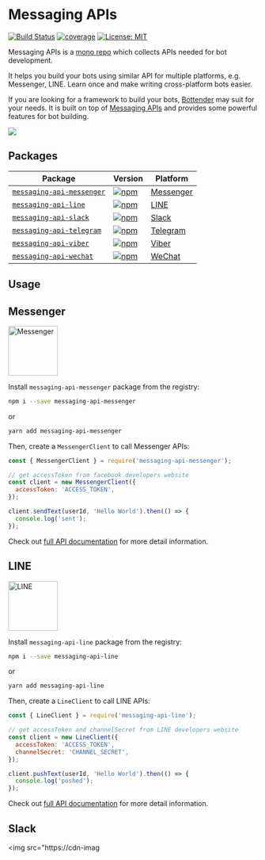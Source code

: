 # Messaging APIs

[![Build Status](https://github.com/Yoctol/messaging-apis/workflows/Node.js%20CI/badge.svg)](https://github.com/Yoctol/messaging-apis/actions?query=workflow%3ANode.js%20CI+branch%3Amaster)
[![coverage](https://codecov.io/gh/Yoctol/messaging-apis/branch/master/graph/badge.svg)](https://codecov.io/gh/Yoctol/messaging-apis)
[![License: MIT](https://img.shields.io/badge/License-MIT-yellow.svg)](https://opensource.org/licenses/MIT)

Messaging APIs is a [mono repo](https://github.com/babel/babel/blob/master/doc/design/monorepo.md) which collects APIs needed for bot development.

It helps you build your bots using similar API for multiple platforms, e.g. Messenger, LINE. Learn once and make writing cross-platform bots easier.

If you are looking for a framework to build your bots, [Bottender](https://github.com/Yoctol/bottender) may suit for your needs. It is built on top of [Messaging APIs](https://github.com/Yoctol/messaging-apis) and provides some powerful features for bot building.

![](https://user-images.githubusercontent.com/3382565/33652388-3644799e-daa4-11e7-97f1-e9af5788ff6e.png)

## Packages

| Package                                                        | Version                                                                                                                                     | Platform                                |
| -------------------------------------------------------------- | ------------------------------------------------------------------------------------------------------------------------------------------- | --------------------------------------- |
| [`messaging-api-messenger`](/packages/messaging-api-messenger) | [![npm](https://img.shields.io/npm/v/messaging-api-messenger.svg?style=flat-square)](https://www.npmjs.com/package/messaging-api-messenger) | [Messenger](https://www.messenger.com/) |
| [`messaging-api-line`](/packages/messaging-api-line)           | [![npm](https://img.shields.io/npm/v/messaging-api-line.svg?style=flat-square)](https://www.npmjs.com/package/messaging-api-line)           | [LINE](https://line.me/)                |
| [`messaging-api-slack`](/packages/messaging-api-slack)         | [![npm](https://img.shields.io/npm/v/messaging-api-slack.svg?style=flat-square)](https://www.npmjs.com/package/messaging-api-slack)         | [Slack](https://slack.com/)             |
| [`messaging-api-telegram`](/packages/messaging-api-telegram)   | [![npm](https://img.shields.io/npm/v/messaging-api-telegram.svg?style=flat-square)](https://www.npmjs.com/package/messaging-api-telegram)   | [Telegram](https://telegram.org/)       |
| [`messaging-api-viber`](/packages/messaging-api-viber)         | [![npm](https://img.shields.io/npm/v/messaging-api-viber.svg?style=flat-square)](https://www.npmjs.com/package/messaging-api-viber)         | [Viber](https://www.viber.com/)         |
| [`messaging-api-wechat`](/packages/messaging-api-wechat)       | [![npm](https://img.shields.io/npm/v/messaging-api-wechat.svg?style=flat-square)](https://www.npmjs.com/package/messaging-api-wechat)       | [WeChat](https://weixin.qq.com/)        |

## Usage

## Messenger

<img src="https://static.xx.fbcdn.net/rsrc.php/yg/r/4_vfHVmZ5XD.ico" alt="Messenger" width="100" />

Install `messaging-api-messenger` package from the registry:

```sh
npm i --save messaging-api-messenger
```

or

```sh
yarn add messaging-api-messenger
```

Then, create a `MessengerClient` to call Messenger APIs:

```js
const { MessengerClient } = require('messaging-api-messenger');

// get accessToken from facebook developers website
const client = new MessengerClient({
  accessToken: 'ACCESS_TOKEN',
});

client.sendText(userId, 'Hello World').then(() => {
  console.log('sent');
});
```

Check out [full API documentation](./packages/messaging-api-messenger/README.md) for more detail information.

## LINE

<img src="http://is5.mzstatic.com/image/thumb/Purple117/v4/01/c2/4d/01c24d99-4aae-71ea-24e2-d0b68f8c53d2/source/1200x630bb.jpg" alt="LINE" width="100" />

Install `messaging-api-line` package from the registry:

```sh
npm i --save messaging-api-line
```

or

```sh
yarn add messaging-api-line
```

Then, create a `LineClient` to call LINE APIs:

```js
const { LineClient } = require('messaging-api-line');

// get accessToken and channelSecret from LINE developers website
const client = new LineClient({
  accessToken: 'ACCESS_TOKEN',
  channelSecret: 'CHANNEL_SECRET',
});

client.pushText(userId, 'Hello World').then(() => {
  console.log('pushed');
});
```

Check out [full API documentation](./packages/messaging-api-line/README.md) for more detail information.

## Slack

<img src="https://cdn-imag